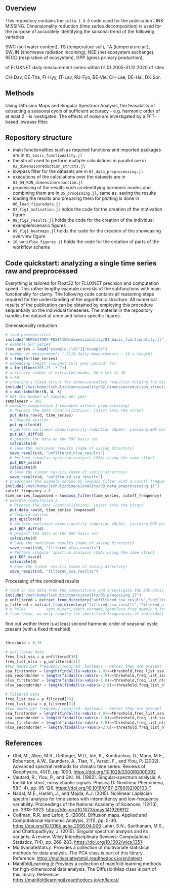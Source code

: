 ## Overview

This repository contains the `julia 1.9.0` code used for the publication LINK MISSING. 
Dimensionality reduction (time series decomposition) is used for the purpose of
accurately identifying the saisonal trend of the following variables

SWC (soil water content), TS (temperature soil), TA (temperature air), SW_IN (shortwave radiation incoming), NEE (net ecosystem exchange), RECO (respiration of ecosystem), GPP (gross primary production), 

of FLUXNET daily measurement series within 01.01.2005-31.12.2020 of sites 

CH-Dav, DE-Tha, FI-Hyy, IT-Lav, RU-Fyo, BE-Vie, CH-Lae, DE-Hai, DK-Sor.

## Methods

Using Diffusion Maps and Singular Spectrum Analysis, the feasability of extracting a seasonal cycle of sufficient accuracy - e.g. harmonic order of at least 2 - is ivestigated.
The effects of noise are investigated by a FFT-based lowpass filter.

## Repository structure

- main functionalities such as required functions and imported packages are in `01_basic_functionality.jl`
- the struct used to perform multiple calculations in parallel are in `02_dimensionreduction_structs.jl`
- lowpass filter for the datasets are in `03_data_preprocessing.jl`
- executions of the calculations over the datasets are in `03_04_RUN_dimensionreduction.jl` 
- processing of the results such as identifying harmonic modes and combining them are in `05_processing.jl`, same as, saving the results
- loading the results and preparing them for plotting is done in `06_load_figuredata.jl`
- `07_fig1_motivation.jl` holds the code for the creation of the motivation figure
- `08_fig2_results.jl` holds the code for the creation of the individual example/scenario figures
- `09_fig1_heatmaps.jl` holds the code for the creation of the showcasing overview figure
- `10_workflow_figures.jl` holds the code for the creation of parts of the workflow schema

## Code quickstart: analyzing a single time series raw and preprocessed

Everything is tailored for Float32 for FLUXNET precision and computation speed.
This rather lengthy example consists of the subfunctions with main functionality for clarity.
The following code contains all reasoning steps required for the understanding of the algorithmic structure.
All numerical results of the publication can be obtained by employing this procedure sequentially on the individual timeseries.
The material in the repository handles the dataset at once and tailors specific figures.

Dimensionality reduction
```julia
# load prerequisites
include("REPOSITORY-POSITION/dimensionality/01_basic_functionality.jl")
# example GPP series
time_series = load("example.jld2")["example"]
# number of measurements ( 5114 daily measurements ~ 14 a length)
N = length(time_series)
# embedding length (longest full year period: 7a)
W = Int(floor(365.25 .* 7))
# arbitrary number of extracted modes, here set to 48
k = 48
# creating a fixed struct for dimensionsality reduction holding the big matrices of the calculations
include("/net/home/lschulz/dimensionality/02_dimensionreduction_structs.jl")
d = matrixholder(N, W, k)
# Set the number of samples per year
sampleyear = 365
# execute computation 1 (example without preprocessing)
  # Process the data (centralization), inject into the struct
  put_data_raw(d, time_series)
  # Compute epsilon
  put_epsilon(d)
  # perform nonlinear dimensionality reduction (NLSA), yielding EOF basis set
  put_EOF_diff(d)
  # project the data on the EOF basis set
  calculate(d)
  # Save the nonlinear results (name of saving directory)
  save_results(d, "unfiltered_nlsa_results")
  # Perform singular spectrum analysis (SSA) using the same struct
  put_EOF_ssa(d)
  calculate(d)
  # Save the linear results (name of saving directory)
  save_results(d, "unfiltered_ssa_results")
# preprocess the example series by lowpass filter with a cutoff frequency off 6/a
include("/net/home/lschulz/dimensionality/03_data_preprocessing.jl")
cutoff_frequency = 6
time_series_lowpassed = lowpass_filter(time_series, cutoff_frequency)
# execute computation 2
  # Process the data (centralization), inject into the struct
  put_data_raw(d, time_series_lowpassed)
  # Compute epsilon
  put_epsilon(d)
  # perform nonlinear dimensionality reduction (NLSA), yielding EOF basis set
  put_EOF_diff(d)
  # project the data on the EOF basis set
  calculate(d)
  # Save the nonlinear results (name of saving directory)
  save_results(d, "filtered_nlsa_results")
  # Perform singular spectrum analysis (SSA) using the same struct
  put_EOF_ssa(d)
  calculate(d)
  # Save the linear results (name of saving directory)
  save_results(d, "filtered_ssa_results")
```

Processing of the combined results
```julia
# load in the data from the computations and investigate the EOS basis set
include("/net/home/lschulz/dimensionality/05_processing.jl")
p_unfiltered = extract_from_directory("unfiltered_ssa_results","unfiltered_nlsa_results")
p_filtered = extract_from_directory("filtered_ssa_results","filtered_nlsa_results")
# p holds         spot,W,vari,years,varname,igbpclass,freq_domain_N,freq_domain_w,freqs_w,freqs,signal,ssa_Eof,nlsa_Eof,nlsa_eps,ssa_rec,nlsa_rec,ssa_cap_var,nlsa_cap_var,spec_signal,spec_ssa_rc,spec_nlsa_rc,spec_ssa_eof,spec_nlsa_eof,gaussian_ssa,gaussian_nlsa,li_harmonics_ssa,li_harmonics_nlsa,ssa_trend_harm,nlsa_trend_harm,freq_ssa,freq_nlsa,ssa_harm_var,nlsa_harm_var,spec_ssa,spec_res_ssa,spec_nlsa,spec_res_nlsa
# from these, we only require the identified frequencies of individual modes to decide wether they belong to the harmonic strcture of the fundamental frequency
```
find out wether there is at least second harmonic order of seasonal cycle present 
(with a fixed threshold)
```julia

threshold = 0.15

# unfiltered data
freq_list_ssa = p_unfiltered[30]
freq_list_nlsa = p_unfiltered[31]
#two modes per frequency required: booleans - wether they are present
ssa_firstorder = length(findall(x->abs(x-1.0)<=threshold,freq_list_ssa)) >= 2
ssa_secondorder = length(findall(x->abs(x-2.0)<=threshold,freq_list_ssa)) >= 2
nlsa_firstorder = length(findall(x->abs(x-1.0)<=threshold,freq_list_nlsa)) >= 2
nlsa_secondorder = length(findall(x->abs(x-2.0)<=threshold,freq_list_nlsa)) >= 2

# filtered data
freq_list_ssa = p_filtered[30]
freq_list_nlsa = p_filtered[31]
#two modes per frequency required: booleans - wether they are present
ssa_firstorder = length(findall(x->abs(x-1.0)<=threshold,freq_list_ssa)) >= 2
ssa_secondorder = length(findall(x->abs(x-2.0)<=threshold,freq_list_ssa)) >= 2
nlsa_firstorder = length(findall(x->abs(x-1.0)<=threshold,freq_list_nlsa)) >= 2
nlsa_secondorder = length(findall(x->abs(x-2.0)<=threshold,freq_list_nlsa)) >= 2
```
## References

- Ghil, M., Allen, M.R., Dettinger, M.D., Ide, K., Kondrashov, D., Mann, M.E., Robertson, A.W., Saunders, A., Tian, Y., Varadi, F., and Yiou, P. (2002). Advanced spectral methods for climatic time series. Reviews of Geophysics, 40(1), pp. 1003. https://doi.org/10.1029/2000RG000092
- Vautard, R., Yiou, P., and Ghil, M. (1992). Singular-spectrum analysis: A toolkit for short, noisy chaotic signals. Physica D: Nonlinear Phenomena, 58(1-4), pp. 95-126. https://doi.org/10.1016/0167-2789(92)90103-T
- Nadal, M.E., Harlim, J., and Majda, A.J. (2015). Nonlinear Laplacian spectral analysis for time series with intermittency and low-frequency variability. Proceedings of the National Academy of Sciences, 112(13), pp. 3918-3923. https://doi.org/10.1073/pnas.1419266112
- Coifman, R.R. and Lafon, S. (2006). Diffusion maps. Applied and Computational Harmonic Analysis, 21(1), pp. 5-30. https://doi.org/10.1016/j.acha.2006.04.006
Lahiri, S.N., Santhanam, M.S., and Chattopadhyay, J. (2015). Singular spectrum analysis and its variants: A review. Wiley Interdisciplinary Reviews: Computational Statistics, 7(4), pp. 268-283. https://doi.org/10.1002/wics.1351
- MultivariateStats.jl: Provides a collection of multivariate statistical methods for data analysis. The PCA class is part of this library. Reference: https://multivariatestatsjl.readthedocs.io/en/latest/
- ManifoldLearning.jl: Provides a collection of manifold learning methods for high-dimensional data analysis. The DiffusionMap class is part of this library. Reference: https://manifoldlearningjl.readthedocs.io/en/latest/
